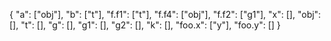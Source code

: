 

{
    "a": ["obj"],
    "b": ["t"],
    "f.f1": ["t"],
    "f.f4": ["obj"],
    "f.f2": ["g1"],
    "x": [],
    "obj": [],
    "t": [],
    "g": [],
    "g1": [],
    "g2": [],
    "k": [],
    "foo.x": ["y"],
    "foo.y": []
}
